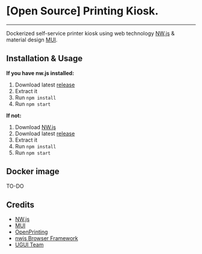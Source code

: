 # [Open Source] Printing Kiosk.
****

Dockerized self-service printer kiosk using web technology [NW.js](http://nwjs.io) & material design [MUI](https://www.muicss.com).

## Installation & Usage

**If you have nw.js installed:**
1. Download latest [release](https://github.com/3clypse/open-printing-kiosk/releases)
2. Extract it
3. Run `npm install`
4. Run `npm start`

**If not:**
1. Download [NW.js](http://nwjs.io/)
2. Download latest [release](https://github.com/3clypse/open-printing-kiosk/releases)
3. Extract it
5. Run `npm install`
6. Run `npm start`

## Docker image
TO-DO

## Credits
* [NW.js](https://nwjs.io/)
* [MUI](https://www.muicss.com)
* [OpenPrinting](https://wiki.linuxfoundation.org/openprinting/start)
* [nwjs Browser Framework](https://github.com/RIAEvangelist/nwjs-browser-framework)
* [UGUI Team](https://github.com/UniversalGUI/UGUI)
